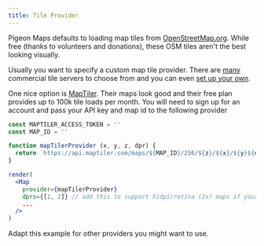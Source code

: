 ```yaml
---
title: Tile Provider
---
```


Pigeon Maps defaults to loading map tiles from [OpenStreetMap.org](https://www.openstreetmap.org/). While free (thanks to volunteers and donations), these OSM tiles aren't the best looking visually.
 
Usually you want to specify a custom map tile provider. There are [many](https://wiki.openstreetmap.org/wiki/Commercial_OSM_Software_and_Services) commercial tile servers to choose from
and you can even [set up your own](https://openmaptiles.org/).

One nice option is [MapTiler](https://www.maptiler.com/cloud/). Their maps look good and their free plan provides up to 100k tile loads per month.
You will need to sign up for an account and pass your API key and map id to the following provider

```jsx
const MAPTILER_ACCESS_TOKEN = ''
const MAP_ID = ''

function mapTilerProvider (x, y, z, dpr) {
  return `https://api.maptiler.com/maps/${MAP_ID}/256/${z}/${x}/${y}${dpr >= 2 ? '@2x' : ''}.png?key=${MAPTILER_ACCESS_TOKEN}`
}

render(
  <Map
    provider={mapTilerProvider} 
    dprs={[1, 2]} // add this to support hidpi/retina (2x) maps if your provider supports them 
    ...
  />
)
```

Adapt this example for other providers you might want to use.


